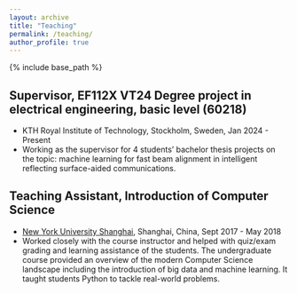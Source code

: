 ```yaml
---
layout: archive
title: "Teaching"
permalink: /teaching/
author_profile: true
---
```


{% include base_path %}

## Supervisor, EF112X VT24 Degree project in electrical engineering, basic level (60218)
* KTH Royal Institute of Technology, Stockholm, Sweden, Jan 2024 - Present
* Working as the supervisor for 4 students’ bachelor thesis projects on the topic: machine learning for fast beam
alignment in intelligent reflecting surface-aided communications.

## Teaching Assistant, Introduction of Computer Science
* [New York University Shanghai](https://shanghai.nyu.edu/), Shanghai, China, Sept 2017 - May 2018
* Worked closely with the course instructor and helped with quiz/exam grading and learning assistance of the students. The undergraduate course provided an overview of the modern Computer Science landscape including
the introduction of big data and machine learning. It taught students Python to tackle real-world problems.
